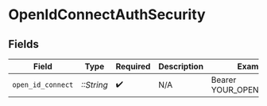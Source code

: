 # OpenIdConnectAuthSecurity


## Fields

| Field                    | Type                     | Required                 | Description              | Example                  |
| ------------------------ | ------------------------ | ------------------------ | ------------------------ | ------------------------ |
| `open_id_connect`        | *::String*               | :heavy_check_mark:       | N/A                      | Bearer YOUR_OPENID_TOKEN |